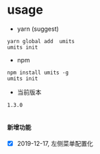 # usage
* yarn (suggest)
```
yarn global add  umits 
umits init 

```
* npm
```
npm install umits -g
umits init 

```
* 当前版本
```
1.3.0


```
 #### 新增功能

-  [x]  2019-12-17, 左侧菜单配置化